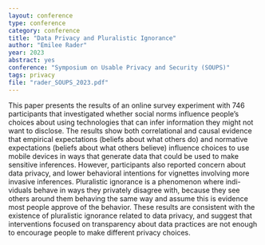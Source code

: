 ```yaml
---
layout: conference
type: conference
category: conference
title: "Data Privacy and Pluralistic Ignorance"
author: "Emilee Rader"
year: 2023
abstract: yes
conference: "Symposium on Usable Privacy and Security (SOUPS)"
tags: privacy
file: "rader_SOUPS_2023.pdf"
---
```


<!-- link: "https://www.usenix.org/conference/soups2022/presentation/rader" -->

This paper presents the results of an online survey experiment with 746 participants that investigated whether social norms influence people’s choices about using technologies that can infer information they might not want to disclose. The results show both correlational and causal evidence that empirical expectations (beliefs about what others do) and normative expectations (beliefs about what others believe) influence choices to use mobile devices in ways that generate data that could be used to make sensitive inferences. However, participants also reported concern about data privacy, and lower behavioral intentions for vignettes involving more invasive inferences. Pluralistic ignorance is a phenomenon where indi- viduals behave in ways they privately disagree with, because they see others around them behaving the same way and assume this is evidence most people approve of the behavior. These results are consistent with the existence of pluralistic ignorance related to data privacy, and suggest that interventions focused on transparency about data practices are not enough to encourage people to make different privacy choices.